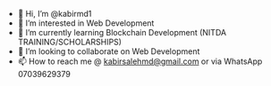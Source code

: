 - 👋 Hi, I’m @kabirmd1
- 👀 I’m interested in Web Development
- 🌱 I’m currently learning Blockchain Development (NITDA TRAINING/SCHOLARSHIPS)
- 💞️ I’m looking to collaborate on Web Development
- 📫 How to reach me @ kabirsalehmd@gmail.com or via WhatsApp 07039629379

<!---
kabirmd1/kabirmd1 is a ✨ special ✨ repository because its `README.md` (this file) appears on your GitHub profile.
You can click the Preview link to take a look at your changes.
--->
